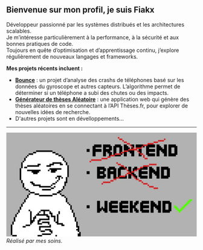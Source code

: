 ## Bienvenue sur mon profil, je suis Fiakx

Développeur passionné par les systèmes distribués et les architectures scalables.  
Je m’intéresse particulièrement à la performance, à la sécurité et aux bonnes pratiques de code.  
Toujours en quête d’optimisation et d’apprentissage continu, j’explore régulièrement de nouveaux langages et frameworks.

**Mes projets récents incluent :** 
- [**Bounce**](https://github.com/Fiakx/Bounce_app) : un projet d’analyse des crashs de téléphones basé sur les données du gyroscope et autres capteurs. L’algorithme permet de déterminer si un téléphone a subi des chutes ou des impacts.  
- [**Générateur de thèses Aléatoire**]([https://github.com/Fiakx/Bounce](https://github.com/Fiakx/These_aleatoire)) : une application web qui génère des thèses aléatoires en se connectant à l’API Thèses.fr, pour explorer de nouvelles idées de recherche.
- D'autres projets sont en dévelloppements...
---

![funny](https://github.com/Fiakx/Fiakx/blob/main/banger.jpg?raw=true)  
*Réalisé par mes soins.*

